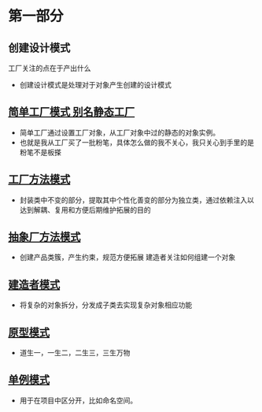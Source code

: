 # 第一部分
  ## 创建设计模式
  工厂关注的点在于产出什么
  - 创建设计模式是处理对于对象产生创建的设计模式
  ## [简单工厂模式 别名静态工厂](/javascript-design-pattern/part1/simple_factory)
  - 简单工厂通过设置工厂对象，从工厂对象中过的静态的对象实例。
  - 也就是我从工厂买了一批粉笔，具体怎么做的我不关心，我只关心到手里的是粉笔不是板搽
  ## [工厂方法模式](/javascript-design-pattern/part1/factory_function) 
  - 封装类中不变的部分，提取其中个性化善变的部分为独立类，通过依赖注入以达到解耦、复用和方便后期维护拓展的目的
  ## [抽象厂方法模式](/javascript-design-pattern/part1/factory_function) 
  - 创建产品类簇，产生约束，规范方便拓展
  建造者关注如何组建一个对象
  ## [建造者模式](/javascript-design-pattern/part1/builder_pattern)
  - 将复杂的对象拆分，分发成子类去实现复杂对象相应功能
  ## [原型模式](/javascript-design-pattern/part1/prototype_pattern)
  - 道生一，一生二，二生三，三生万物
  ## [单例模式](/javascript-design-pattern/part1/singleton_pattern)
  - 用于在项目中区分开，比如命名空间。
                                                                                                                                    